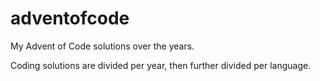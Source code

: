 # adventofcode
My Advent of Code solutions over the years.

Coding solutions are divided per year, then further divided per language.
